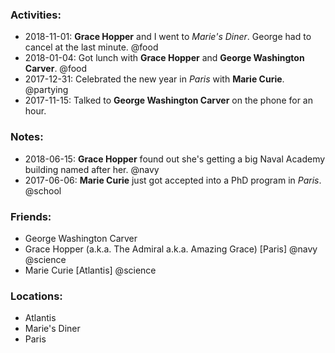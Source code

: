 ### Activities:
- 2018-11-01: **Grace Hopper** and I went to _Marie's Diner_. George had to cancel at the last minute. @food
- 2018-01-04: Got lunch with **Grace Hopper** and **George Washington Carver**. @food
- 2017-12-31: Celebrated the new year in _Paris_ with **Marie Curie**. @partying
- 2017-11-15: Talked to **George Washington Carver** on the phone for an hour.

### Notes:
- 2018-06-15: **Grace Hopper** found out she's getting a big Naval Academy building named after her. @navy
- 2017-06-06: **Marie Curie** just got accepted into a PhD program in _Paris_. @school

### Friends:
- George Washington Carver
- Grace Hopper (a.k.a. The Admiral a.k.a. Amazing Grace) [Paris] @navy @science
- Marie Curie [Atlantis] @science

### Locations:
- Atlantis
- Marie's Diner
- Paris
